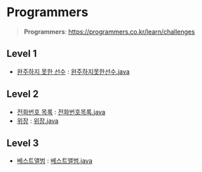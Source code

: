 # Programmers
> **Programmers**: https://programmers.co.kr/learn/challenges

## Level 1
- [완주하지 못한 선수](https://programmers.co.kr/learn/courses/30/lessons/42576) : [완주하지못한선수.java](https://github.com/johee96/Algorithm-Study-2021/blob/programmers/src/programmers/level1/%EC%99%84%EC%A3%BC%ED%95%98%EC%A7%80%EB%AA%BB%ED%95%9C%EC%84%A0%EC%88%98.java)

## Level 2
- [전화번호 목록](https://programmers.co.kr/learn/courses/30/lessons/42577) : [전화번호목록.java](https://github.com/johee96/Algorithm-Study-2021/blob/programmers/src/programmers/level2/%EC%A0%84%ED%99%94%EB%B2%88%ED%98%B8%EB%AA%A9%EB%A1%9D.java)
- [위장](https://programmers.co.kr/learn/courses/30/lessons/42578) : [위장.java](https://github.com/johee96/Algorithm-Study-2021/blob/programmers/src/programmers/level2/%EC%9C%84%EC%9E%A5.java)

## Level 3
- [베스트앨범](https://programmers.co.kr/learn/courses/30/lessons/42579) : [베스트앨범.java](https://github.com/johee96/Algorithm-Study-2021/blob/programmers/src/programmers/level3/%EB%B2%A0%EC%8A%A4%ED%8A%B8%EC%95%A8%EB%B2%94.java)
